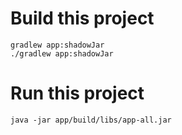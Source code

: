 # Build this project

```shell
gradlew app:shadowJar
./gradlew app:shadowJar
```

# Run this project

```shell
java -jar app/build/libs/app-all.jar
```